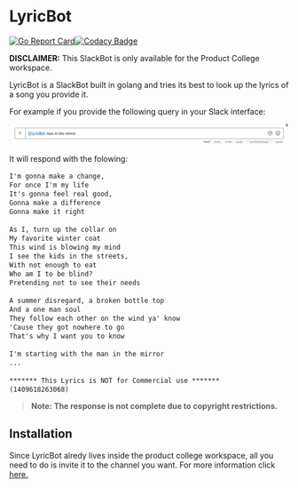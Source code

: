 # LyricBot

[![Go Report Card](https://goreportcard.com/badge/github.com/EconClass/MusicBot)](https://goreportcard.com/report/github.com/EconClass/MusicBot)[![Codacy Badge](https://api.codacy.com/project/badge/Grade/c03cfa49381544c8a02ced5788cff456)](https://www.codacy.com/app/EconClass/MusicBot?utm_source=github.com&amp;utm_medium=referral&amp;utm_content=EconClass/MusicBot&amp;utm_campaign=Badge_Grade)

**DISCLAIMER:** This SlackBot is only available for the Product College workspace.

LyricBot is a SlackBot built in golang and tries its best to look up the lyrics of a song you provide it.

For example if you provide the following query in your Slack interface:

![slack interface](https://github.com/EconClass/MusicBot/blob/master/Screen%20Shot%202019-03-07%20at%208.13.36%20PM.png)

It will respond with the folowing:

```
I'm gonna make a change,
For once I'm my life
It's gonna feel real good,
Gonna make a difference
Gonna make it right

As I, turn up the collar on
My favorite winter coat
This wind is blowing my mind
I see the kids in the streets,
With not enough to eat
Who am I to be blind?
Pretending not to see their needs

A summer disregard, a broken bottle top
And a one man soul
They follow each other on the wind ya' know
'Cause they got nowhere to go
That's why I want you to know

I'm starting with the man in the mirror
...

******* This Lyrics is NOT for Commercial use *******
(1409618263068)
```

> **Note: The response is not complete due to copyright restrictions.**

## Installation

Since LyricBot alredy lives inside the product college workspace, all you need to do is invite it to the channel you want.
For more information click <a href="https://get.slack.help/hc/en-us/articles/201980108-Invite-members-to-a-channel" target="_blank">here.</a>

